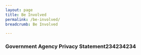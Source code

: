 ```yaml
---
layout: page
title: Be Involved
permalink: /be-involved/
breadcrumb: Be Involved

---
```


### **Government Agency Privacy Statement**234234234